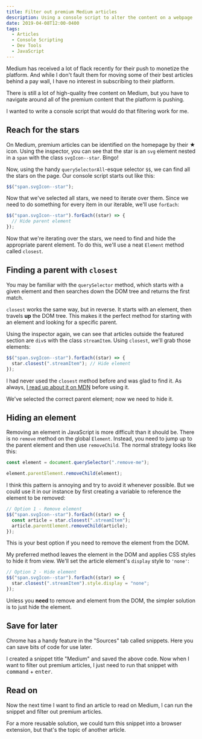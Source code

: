 ```yaml
---
title: Filter out premium Medium articles
description: Using a console script to alter the content on a webpage
date: 2019-04-08T12:00-0400
tags:
  - Articles
  - Console Scripting
  - Dev Tools
  - JavaScript
---
```


Medium has received a lot of flack recently for their push to monetize the
platform. And while I don't fault them for moving some of their best articles
behind a pay wall, I have no interest in subscribing to their platform.

There is still a lot of high-quality free content on Medium, but you have to
navigate around all of the premium content that the platform is pushing.

I wanted to write a console script that would do that filtering work for me.

## Reach for the stars

On Medium, premium articles can be identified on the homepage by their ★ icon.
Using the inspector, you can see that the star is an `svg` element nested in a
`span` with the class `svgIcon--star`. Bingo!

Now, using the handy `querySelectorAll`-esque selector `$$`, we can find all the
stars on the page. Our console script starts out like this:

```js
$$("span.svgIcon--star");
```

Now that we've selected all stars, we need to iterate over them. Since we need
to do something for every item in our iterable, we'll use `forEach`:

<!-- ```js/0,2 -->

```js
$$("span.svgIcon--star").forEach((star) => {
  // Hide parent element
});
```

Now that we're iterating over the stars, we need to find and hide the
appropriate parent element. To do this, we'll use a neat `Element` method called
`closest`.

## Finding a parent with `closest`

You may be familiar with the `querySelector` method, which starts with a given
element and then searches down the DOM tree and returns the first match.

`closest` works the same way, but in reverse. It starts with an element, then
travels **up** the DOM tree. This makes it the perfect method for starting with
an element and looking for a specific parent.

Using the inspector again, we can see that articles outside the featured section
are `div`s with the class `streamItem`. Using `closest`, we'll grab those
elements:

<!-- ```js/1 -->

```js
$$("span.svgIcon--star").forEach((star) => {
  star.closest(".streamItem"); // Hide element
});
```

I had never used the `closest` method before and was glad to find it. As always,
[I read up about it on MDN](https://developer.mozilla.org/en-US/docs/Web/API/Element/closest)
before using it.

We've selected the correct parent element; now we need to hide it.

## Hiding an element

Removing an element in JavaScript is more difficult than it should be. There is
no `remove` method on the global `Element`. Instead, you need to jump up to the
parent element and then use `removeChild`. The normal strategy looks like this:

```js
const element = document.querySelector(".remove-me");

element.parentElement.removeChild(element);
```

I think this pattern is annoying and try to avoid it whenever possible. But we
could use it in our instance by first creating a variable to reference the
element to be removed:

<!-- ```js/2,3 -->

```js
// Option 1 - Remove element
$$("span.svgIcon--star").forEach((star) => {
  const article = star.closest(".streamItem");
  article.parentElement.removeChild(article);
});
```

This is your best option if you need to remove the element from the DOM.

My preferred method leaves the element in the DOM and applies CSS styles to hide
it from view. We'll set the article element's `display` style to `'none'`:

<!-- ```js/2 -->

```js
// Option 2 - Hide element
$$("span.svgIcon--star").forEach((star) => {
  star.closest(".streamItem").style.display = "none";
});
```

Unless you **need** to remove and element from the DOM, the simpler solution is
to just hide the element.

## Save for later

Chrome has a handy feature in the "Sources" tab called snippets. Here you can
save bits of code for use later.

I created a snippet title "Medium" and saved the above code. Now when I want to
filter out premium articles, I just need to run that snippet with
<kbd>command</kbd> + <kbd>enter</kbd>.

## Read on

Now the next time I want to find an article to read on Medium, I can run the
snippet and filter out premium articles.

For a more reusable solution, we could turn this snippet into a browser
extension, but that's the topic of another article.
